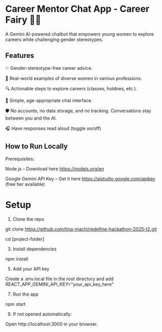 # Career Mentor Chat App - Career Fairy 🧚‍♀️
A Gemini AI-powered chatbot that empowers young women to explore careers while challenging gender stereotypes.

## Features
✨ Gender-stereotype-free career advice.

🚀 Real-world examples of diverse women in various professions.

🔍 Actionable steps to explore careers (classes, hobbies, etc.).

💬 Simple, age-appropriate chat interface.

🛡️ No accounts, no data storage, and no tracking. Conversations stay between you and the AI.

🎧 Have responses read aloud (toggle on/off)  

## How to Run Locally
Prerequisites:

Node.js – Download here https://nodejs.org/en

Google Gemini API Key – Get it here https://aistudio.google.com/apikey (free tier available)

# Setup
1. Clone the repo

git clone https://github.com/tina-machi/redefine-hackathon-2025-t2.git

cd [project-folder]

3. Install dependencies

npm install

5. Add your API key

Create a .env.local file in the root directory and add REACT_APP_GEMINI_API_KEY="your_api_key_here"

7. Run the app

npm start

9. If not opened automatically:
   
Open http://localhost:3000 in your browser.
